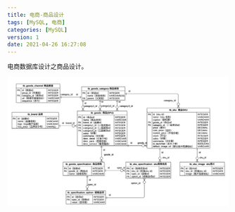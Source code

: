 ```yaml
---
title: 电商-商品设计
tags: [MySQL, 电商]
categories: [MySQL]
version: 1
date: 2021-04-26 16:27:08
---
```

电商数据库设计之商品设计。
<!-- more -->
![](/images/电商-商品设计.png)